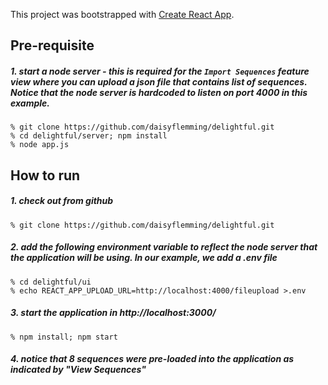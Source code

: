 This project was bootstrapped with [Create React App](https://github.com/facebook/create-react-app).

## Pre-requisite
##### 1. start a node server - this is required for the `Import Sequences` feature view where you can upload a json file that contains list of sequences. Notice that the node server is hardcoded to listen on port 4000 in this example.
```$xslt
% git clone https://github.com/daisyflemming/delightful.git
% cd delightful/server; npm install
% node app.js
```

## How to run
##### 1. check out from github
```$xslt
% git clone https://github.com/daisyflemming/delightful.git
```

##### 2. add the following environment variable to reflect the node server that the application will be using. In our example, we add a .env file 
```$xslt
% cd delightful/ui
% echo REACT_APP_UPLOAD_URL=http://localhost:4000/fileupload >.env
```

##### 3. start the application in http://localhost:3000/
```$xslt
% npm install; npm start
```

##### 4. notice that 8 sequences were pre-loaded into the application as indicated by "View Sequences"
